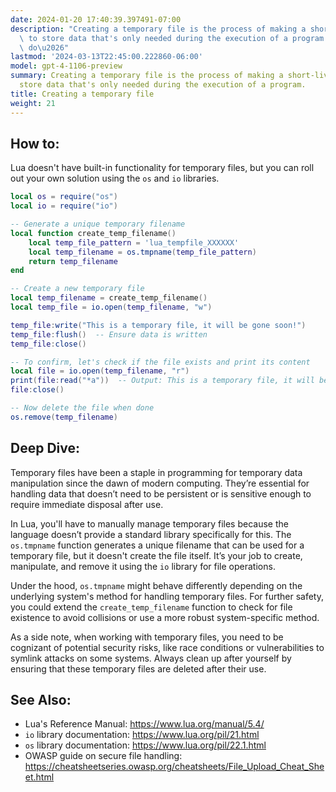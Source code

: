 ```yaml
---
date: 2024-01-20 17:40:39.397491-07:00
description: "Creating a temporary file is the process of making a short-lived file\
  \ to store data that's only needed during the execution of a program. Programmers\
  \ do\u2026"
lastmod: '2024-03-13T22:45:00.222860-06:00'
model: gpt-4-1106-preview
summary: Creating a temporary file is the process of making a short-lived file to
  store data that's only needed during the execution of a program.
title: Creating a temporary file
weight: 21
---
```


## How to:
Lua doesn't have built-in functionality for temporary files, but you can roll out your own solution using the `os` and `io` libraries.

```Lua
local os = require("os")
local io = require("io")

-- Generate a unique temporary filename
local function create_temp_filename()
    local temp_file_pattern = 'lua_tempfile_XXXXXX'
    local temp_filename = os.tmpname(temp_file_pattern)
    return temp_filename
end

-- Create a new temporary file
local temp_filename = create_temp_filename()
local temp_file = io.open(temp_filename, "w")

temp_file:write("This is a temporary file, it will be gone soon!")
temp_file:flush()  -- Ensure data is written
temp_file:close()

-- To confirm, let's check if the file exists and print its content
local file = io.open(temp_filename, "r")
print(file:read("*a"))  -- Output: This is a temporary file, it will be gone soon!
file:close()

-- Now delete the file when done
os.remove(temp_filename)
```

## Deep Dive:
Temporary files have been a staple in programming for temporary data manipulation since the dawn of modern computing. They’re essential for handling data that doesn’t need to be persistent or is sensitive enough to require immediate disposal after use.

In Lua, you'll have to manually manage temporary files because the language doesn’t provide a standard library specifically for this. The `os.tmpname` function generates a unique filename that can be used for a temporary file, but it doesn't create the file itself. It’s your job to create, manipulate, and remove it using the `io` library for file operations.

Under the hood, `os.tmpname` might behave differently depending on the underlying system's method for handling temporary files. For further safety, you could extend the `create_temp_filename` function to check for file existence to avoid collisions or use a more robust system-specific method.

As a side note, when working with temporary files, you need to be cognizant of potential security risks, like race conditions or vulnerabilities to symlink attacks on some systems. Always clean up after yourself by ensuring that these temporary files are deleted after their use.

## See Also:
- Lua's Reference Manual: https://www.lua.org/manual/5.4/
- `io` library documentation: https://www.lua.org/pil/21.html
- `os` library documentation: https://www.lua.org/pil/22.1.html
- OWASP guide on secure file handling: https://cheatsheetseries.owasp.org/cheatsheets/File_Upload_Cheat_Sheet.html
